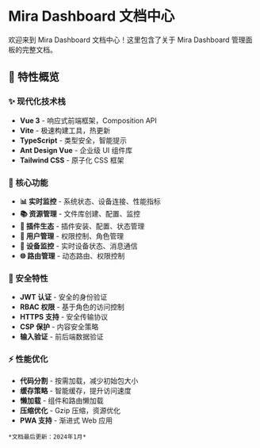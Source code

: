 # Mira Dashboard 文档中心

欢迎来到 Mira Dashboard 文档中心！这里包含了关于 Mira Dashboard 管理面板的完整文档。

## 🎨 特性概览

### ✨ 现代化技术栈
- **Vue 3** - 响应式前端框架，Composition API
- **Vite** - 极速构建工具，热更新
- **TypeScript** - 类型安全，智能提示
- **Ant Design Vue** - 企业级 UI 组件库
- **Tailwind CSS** - 原子化 CSS 框架

### 🎯 核心功能
- **📊 实时监控** - 系统状态、设备连接、性能指标
- **📚 资源管理** - 文件库创建、配置、监控
- **🔌 插件生态** - 插件安装、配置、状态管理
- **👥 用户管理** - 权限控制、角色管理
- **📱 设备监控** - 实时设备状态、消息通信
- **🌐 路由管理** - 动态路由、权限控制

### 🔐 安全特性
- **JWT 认证** - 安全的身份验证
- **RBAC 权限** - 基于角色的访问控制
- **HTTPS 支持** - 安全传输协议
- **CSP 保护** - 内容安全策略
- **输入验证** - 前后端数据验证

### ⚡ 性能优化
- **代码分割** - 按需加载，减少初始包大小
- **缓存策略** - 智能缓存，提升访问速度
- **懒加载** - 组件和路由懒加载
- **压缩优化** - Gzip 压缩，资源优化
- **PWA 支持** - 渐进式 Web 应用
```
*文档最后更新：2024年1月*